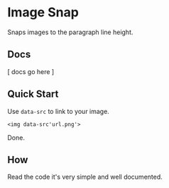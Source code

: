 Image Snap
==========

Snaps images to the paragraph line height.

## Docs
[ docs go here ]

## Quick Start
Use `data-src` to link to your image.

	<img data-src'url.png'>

Done.

## How
Read the code it's very simple and well documented.
